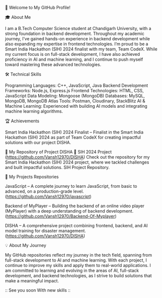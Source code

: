 👋 Welcome to My GitHub Profile!

🎓 About Me

I am a B.Tech Computer Science student at Chandigarh University, with a strong foundation in backend development. Throughout my academic journey, I’ve gained hands-on experience in backend development while also expanding my expertise in frontend technologies. I’m proud to be a Smart India Hackathon (SIH) 2024 finalist with my team, Team CodeX.
While my current focus is on full-stack development, I have also achieved proficiency in AI and machine learning, and I continue to push myself toward mastering these advanced technologies.

🛠️ Technical Skills

Programming Languages: C++, JavaScript, Java
Backend Development Frameworks: Node.js, Express.js
Frontend Technologies: HTML, CSS, JavaScript
Data Modeling: Mongoose (MongoDB)
Databases: MySQL, MongoDB, MongoDB Atlas
Tools: Postman, Cloudinary, StackBlitz
AI & Machine Learning: Experienced with building AI models and integrating machine learning algorithms.

🏆 Achievements

Smart India Hackathon (SIH) 2024 Finalist – Finalist in the Smart India Hackathon (SIH) 2024 as part of Team CodeX for creating impactful solutions with our project DISHA.

📂 My Repository of Project DISHA
🚀 SIH 2024 Project (https://github.com/Vansh12970/DISHA)
Check out the repository for my Smart India Hackathon (SIH) 2024 project, where we tackled challenges and built impactful solutions. SIH Project Repository.

🔧 My Projects Repositories

JavaScript – A complete journey to learn JavaScript, from basic to advanced, on a production-grade level. (https://github.com/Vansh12970/javascript)

Backend of MyPlayer – Building the backend of an online video player (MyPlayer) with a deep understanding of backend development. (https://github.com/Vansh12970/Backend-Of-Myplayer)

DISHA – A comprehensive project combining frontend, backend, and AI model training for disaster management.(https://github.com/Vansh12970/DISHA)

💡 About My Journey

My GitHub repositories reflect my journey in the tech field, spanning from full-stack development to AI and machine learning. With each project, I continue to improve my skills and apply them to real-world applications. I am committed to learning and evolving in the areas of AI, full-stack development, and backend technologies, as I strive to build solutions that make a meaningful impact.

:: See you soon With new skills ::
